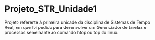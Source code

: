# Projeto_STR_Unidade1
Projeto referente à primeira unidade da disciplina de Sistemas de Tempo Real, em que foi pedido para desenvolver um Gerenciador de tarefas e processos semelhante ao comando htop ou top do linux.
